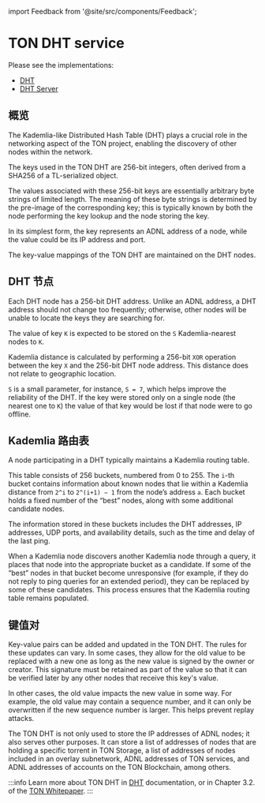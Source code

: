 import Feedback from '@site/src/components/Feedback';

# TON DHT service

Please see the implementations:

- [DHT](https://github.com/ton-blockchain/ton/tree/master/dht)
- [DHT Server](https://github.com/ton-blockchain/ton/tree/master/dht-server)

## 概览

The Kademlia-like Distributed Hash Table (DHT) plays a crucial role in the networking aspect of the TON project, enabling the discovery of other nodes within the network.

The keys used in the TON DHT are 256-bit integers, often derived from a SHA256 of a TL-serialized object.

The values associated with these 256-bit keys are essentially arbitrary byte strings of limited length. The meaning of these byte strings is determined by the pre-image of the corresponding key; this is typically known by both the node performing the key lookup and the node storing the key.

In its simplest form, the key represents an ADNL address of a node, while the value could be its IP address and port.

The key-value mappings of the TON DHT are maintained on the DHT nodes.

## DHT 节点

Each DHT node has a 256-bit DHT address. Unlike an ADNL address, a DHT address should not change too frequently; otherwise, other nodes will be unable to locate the keys they are searching for.

The value of key `K` is expected to be stored on the `S` Kademlia-nearest nodes to `K`.

Kademlia distance is calculated by performing a 256-bit `XOR` operation between the key `X` and the 256-bit DHT node address. This distance does not relate to geographic location.

`S` is a small parameter, for instance, `S = 7`, which helps improve the reliability of the DHT. If the key were stored only on a single node (the nearest one to `K`) the value of that key would be lost if that node were to go offline.

## Kademlia 路由表

A node participating in a DHT typically maintains a Kademlia routing table.

This table consists of 256 buckets, numbered from 0 to 255. The `i`-th bucket contains information about known nodes that lie within a Kademlia distance from `2^i` to `2^(i+1) − 1` from the node’s address `a`. Each bucket holds a fixed number of the “best” nodes, along with some additional candidate nodes.

The information stored in these buckets includes the DHT addresses, IP addresses, UDP ports, and availability details, such as the time and delay of the last ping.

When a Kademlia node discovers another Kademlia node through a query, it places that node into the appropriate bucket as a candidate. If some of the “best” nodes in that bucket become unresponsive (for example, if they do not reply to ping queries for an extended period), they can be replaced by some of these candidates. This process ensures that the Kademlia routing table remains populated.

## 键值对

Key-value pairs can be added and updated in the TON DHT. The rules for these updates can vary. In some cases, they allow for the old value to be replaced with a new one as long as the new value is signed by the owner or creator. This signature must be retained as part of the value so that it can be verified later by any other nodes that receive this key's value.

In other cases, the old value impacts the new value in some way. For example, the old value may contain a sequence number, and it can only be overwritten if the new sequence number is larger. This helps prevent replay attacks.

The TON DHT is not only used to store the IP addresses of ADNL nodes; it also serves other purposes. It can store a list of addresses of nodes that are holding a specific torrent in TON Storage, a list of addresses of nodes included in an overlay subnetwork, ADNL addresses of TON services, and ADNL addresses of accounts on the TON Blockchain, among others.

:::info
Learn more about TON DHT in [DHT](/v3/documentation/network/protocols/dht/dht-deep-dive) documentation, or in Chapter 3.2. of the [TON Whitepaper](https://docs.ton.org/ton.pdf).
:::

